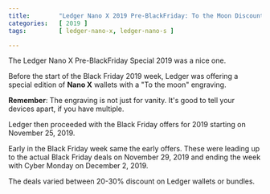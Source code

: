 ```yaml
---
title:        "Ledger Nano X 2019 Pre-BlackFriday: To the Moon Discount Campaign"
categories:   [ 2019 ]
tags:         [ ledger-nano-x, ledger-nano-s ]

---
```


The Ledger Nano X Pre-BlackFriday Special 2019 was a nice one.

Before the start of the Black Friday 2019 week, Ledger was offering a special edition of **Nano X** wallets with a "To the moon" engraving.

**Remember**: The engraving is not just for vanity. It's good to tell your devices apart, if you have multiple.

Ledger then proceeded with the Black Friday offers for 2019 starting on November 25, 2019.

Early in the Black Friday week same the early offers. These were leading up to the actual Black Friday deals on November 29, 2019 and ending the week with Cyber Monday on December 2, 2019.

The deals varied between 20-30% discount on Ledger wallets or bundles.
